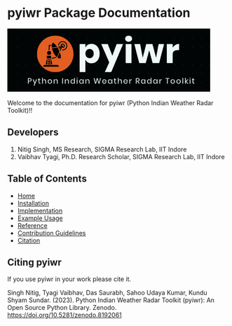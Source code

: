 # pyiwr Package Documentation
![pyiwr](images/pyiwr.png)

Welcome to the documentation for pyiwr (Python Indian Weather Radar Toolkit)!!

## Developers
1. Nitig Singh, MS Research, SIGMA Research Lab, IIT Indore
2. Vaibhav Tyagi, Ph.D. Research Scholar, SIGMA Research Lab, IIT Indore

## Table of Contents
- [Home](index.md)
- [Installation](installation.md)
- [Implementation](usage.md)
- [Example Usage](example.md)
- [Reference](Reference.md)
- [Contribution Guidelines](contribution.md)
- [Citation](Citation.md)

## Citing pyiwr

If you use pyiwr in your work please cite it.

Singh Nitig, Tyagi Vaibhav, Das Saurabh, Sahoo Udaya Kumar, Kundu Shyam Sundar. (2023). Python Indian Weather Radar Toolkit (pyiwr): An Open Source Python Library. Zenodo. https://doi.org/10.5281/zenodo.8192061
